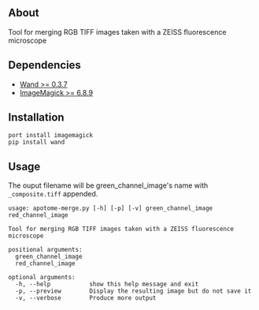 ## About

Tool for merging RGB TIFF images taken with a ZEISS fluorescence microscope

## Dependencies

  * [Wand >= 0.3.7](http://docs.wand-py.org)
  * [ImageMagick >= 6.8.9](http://www.imagemagick.org)

## Installation

```
port install imagemagick
pip install wand
```

## Usage
The ouput filename will be green_channel_image's name with `_composite.tiff` appended.

```
usage: apotome-merge.py [-h] [-p] [-v] green_channel_image red_channel_image

Tool for merging RGB TIFF images taken with a ZEISS fluorescence microscope

positional arguments:
  green_channel_image
  red_channel_image

optional arguments:
  -h, --help           show this help message and exit
  -p, --preview        Display the resulting image but do not save it
  -v, --verbose        Produce more output
```
